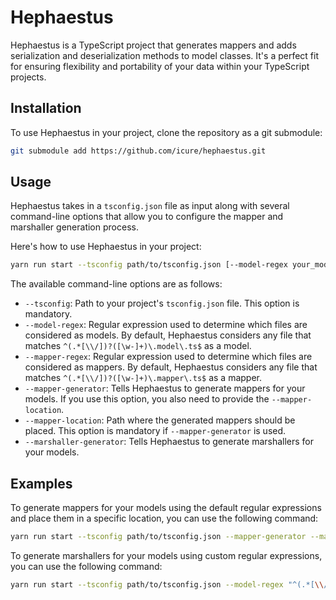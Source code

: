# Hephaestus

Hephaestus is a TypeScript project that generates mappers and adds serialization and deserialization methods to model
classes. It's a perfect fit for ensuring flexibility and portability of your data within your TypeScript projects.

## Installation

To use Hephaestus in your project, clone the repository as a git submodule:

```bash
git submodule add https://github.com/icure/hephaestus.git
```

## Usage

Hephaestus takes in a `tsconfig.json` file as input along with several command-line options that allow you to configure
the mapper and marshaller generation process.

Here's how to use Hephaestus in your project:

```bash
yarn run start --tsconfig path/to/tsconfig.json [--model-regex your_model_regex] [--mapper-regex your_mapper_regex] [--mapper-generator] [--mapper-location your_mapper_location] [--marshaller-generator]
```

The available command-line options are as follows:

-   `--tsconfig`: Path to your project's `tsconfig.json` file. This option is mandatory.
-   `--model-regex`: Regular expression used to determine which files are considered as models. By default, Hephaestus
    considers any file that matches `^(.*[\\/])?([\w-]+)\.model\.ts$` as a model.
-   `--mapper-regex`: Regular expression used to determine which files are considered as mappers. By default, Hephaestus
    considers any file that matches `^(.*[\\/])?([\w-]+)\.mapper\.ts$` as a mapper.
-   `--mapper-generator`: Tells Hephaestus to generate mappers for your models. If you use this option, you also need to
    provide the `--mapper-location`.
-   `--mapper-location`: Path where the generated mappers should be placed. This option is mandatory
    if `--mapper-generator` is used.
-   `--marshaller-generator`: Tells Hephaestus to generate marshallers for your models.

## Examples

To generate mappers for your models using the default regular expressions and place them in a specific location, you can
use the following command:

```bash
yarn run start --tsconfig path/to/tsconfig.json --mapper-generator --mapper-location path/to/mapper/location
```

To generate marshallers for your models using custom regular expressions, you can use the following command:

```bash
yarn run start --tsconfig path/to/tsconfig.json --model-regex "^(.*[\\/])?myModel\.ts$" --mapper-regex "^(.*[\\/])?myMapper\.ts$" --marshaller-generator
```
